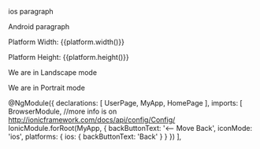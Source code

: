 <p *ngIf="platform.is('ios')">ios paragraph</p>
<p *ngIf="platform.is('android')">Android paragraph</p>
<p>Platform Width: {{platform.width()}}</p>
<p>Platform Height: {{platform.height()}}</p>
<p *ngIf="platform.isLandscape()">We are in Landscape mode</p>
<p *ngIf="platform.isPortrait()">We are in Portrait mode</p>



@NgModule({
  declarations: [
    UserPage,
    MyApp,
    HomePage
  ],
  imports: [
    BrowserModule,
    //more info is on http://ionicframework.com/docs/api/config/Config/
    IonicModule.forRoot(MyApp, {
      backButtonText: '<-- Move Back',
      iconMode: 'ios',
      platforms: {
        ios: {
          backButtonText: 'Back'
        }
      }
    })
  ],

